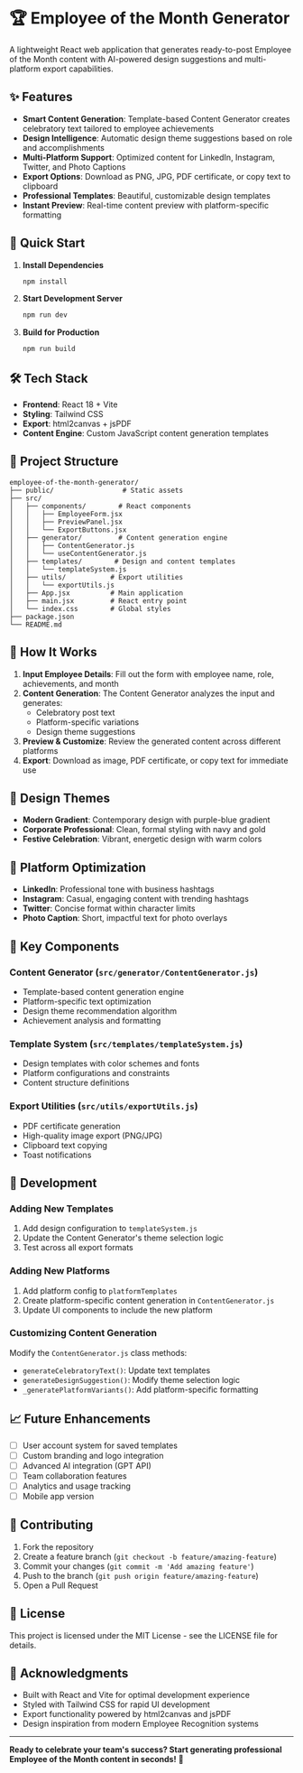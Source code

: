 # 🏆 Employee of the Month Generator

A lightweight React web application that generates ready-to-post Employee of the Month content with AI-powered design suggestions and multi-platform export capabilities.

## ✨ Features

- **Smart Content Generation**: Template-based Content Generator creates celebratory text tailored to employee achievements
- **Design Intelligence**: Automatic design theme suggestions based on role and accomplishments
- **Multi-Platform Support**: Optimized content for LinkedIn, Instagram, Twitter, and Photo Captions
- **Export Options**: Download as PNG, JPG, PDF certificate, or copy text to clipboard
- **Professional Templates**: Beautiful, customizable design templates
- **Instant Preview**: Real-time content preview with platform-specific formatting

## 🚀 Quick Start

1. **Install Dependencies**
   ```bash
   npm install
   ```

2. **Start Development Server**
   ```bash
   npm run dev
   ```

3. **Build for Production**
   ```bash
   npm run build
   ```

## 🛠️ Tech Stack

- **Frontend**: React 18 + Vite
- **Styling**: Tailwind CSS
- **Export**: html2canvas + jsPDF
- **Content Engine**: Custom JavaScript content generation templates

## 📁 Project Structure

```
employee-of-the-month-generator/
├── public/                 # Static assets
├── src/
│   ├── components/        # React components
│   │   ├── EmployeeForm.jsx
│   │   ├── PreviewPanel.jsx
│   │   └── ExportButtons.jsx
│   ├── generator/         # Content generation engine
│   │   ├── ContentGenerator.js
│   │   └── useContentGenerator.js
│   ├── templates/        # Design and content templates
│   │   └── templateSystem.js
│   ├── utils/           # Export utilities
│   │   └── exportUtils.js
│   ├── App.jsx          # Main application
│   ├── main.jsx         # React entry point
│   └── index.css        # Global styles
├── package.json
└── README.md
```

## 🎯 How It Works

1. **Input Employee Details**: Fill out the form with employee name, role, achievements, and month
2. **Content Generation**: The Content Generator analyzes the input and generates:
   - Celebratory post text
   - Platform-specific variations
   - Design theme suggestions
3. **Preview & Customize**: Review the generated content across different platforms
4. **Export**: Download as image, PDF certificate, or copy text for immediate use

## 🎨 Design Themes

- **Modern Gradient**: Contemporary design with purple-blue gradient
- **Corporate Professional**: Clean, formal styling with navy and gold
- **Festive Celebration**: Vibrant, energetic design with warm colors

## 📱 Platform Optimization

- **LinkedIn**: Professional tone with business hashtags
- **Instagram**: Casual, engaging content with trending hashtags
- **Twitter**: Concise format within character limits
- **Photo Caption**: Short, impactful text for photo overlays

## 🔧 Key Components

### Content Generator (`src/generator/ContentGenerator.js`)
- Template-based content generation engine
- Platform-specific text optimization
- Design theme recommendation algorithm
- Achievement analysis and formatting

### Template System (`src/templates/templateSystem.js`)
- Design templates with color schemes and fonts
- Platform configurations and constraints
- Content structure definitions

### Export Utilities (`src/utils/exportUtils.js`)
- PDF certificate generation
- High-quality image export (PNG/JPG)
- Clipboard text copying
- Toast notifications

## 🚀 Development

### Adding New Templates
1. Add design configuration to `templateSystem.js`
2. Update the Content Generator's theme selection logic
3. Test across all export formats

### Adding New Platforms
1. Add platform config to `platformTemplates`
2. Create platform-specific content generation in `ContentGenerator.js`
3. Update UI components to include the new platform

### Customizing Content Generation
Modify the `ContentGenerator.js` class methods:
- `generateCelebratoryText()`: Update text templates
- `generateDesignSuggestion()`: Modify theme selection logic
- `_generatePlatformVariants()`: Add platform-specific formatting

## 📈 Future Enhancements

- [ ] User account system for saved templates
- [ ] Custom branding and logo integration
- [ ] Advanced AI integration (GPT API)
- [ ] Team collaboration features
- [ ] Analytics and usage tracking
- [ ] Mobile app version

## 🤝 Contributing

1. Fork the repository
2. Create a feature branch (`git checkout -b feature/amazing-feature`)
3. Commit your changes (`git commit -m 'Add amazing feature'`)
4. Push to the branch (`git push origin feature/amazing-feature`)
5. Open a Pull Request

## 📄 License

This project is licensed under the MIT License - see the LICENSE file for details.

## 🙏 Acknowledgments

- Built with React and Vite for optimal development experience
- Styled with Tailwind CSS for rapid UI development
- Export functionality powered by html2canvas and jsPDF
- Design inspiration from modern Employee Recognition systems

---

**Ready to celebrate your team's success? Start generating professional Employee of the Month content in seconds!** 🌟